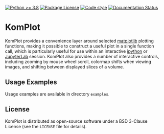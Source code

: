 [![Python \>= 3.8](https://img.shields.io/badge/python-3.8+-green.svg)](https://www.python.org/)
[![Package License](https://img.shields.io/github/license/bwohlberg/komplot.svg)](https://github.com/bwohlberg/komplot/blob/main/LICENSE)
[![Code style](https://img.shields.io/badge/code%20style-black-000000.svg)](https://github.com/psf/black)
[![Documentation Status](https://readthedocs.org/projects/komplot/badge/?version=latest)](http://komplot.readthedocs.io/en/latest/?badge=latest)


# KomPlot

KomPlot provides a convenience layer around selected [matplotlib](https://matplotlib.org) plotting functions, making it possible to construct a useful plot in a single function call, which is particularly useful for use within an interactive [ipython](https://ipython.org) or [JupyterLab](https://jupyter.org) session. KomPlot also provides a number of interactive controls, including zooming by mouse wheel scroll, colormap shifts when viewing images, and shifting between displayed slices of a volume.


## Usage Examples

Usage examples are available in directory `examples`.


## License

KomPlot is distributed as open-source software under a BSD 3-Clause
License (see the `LICENSE` file for details).
